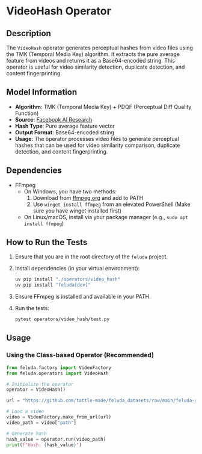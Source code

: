 # VideoHash Operator

## Description

The `VideoHash` operator generates perceptual hashes from video files using the TMK (Temporal Media Key) algorithm. It extracts the pure average feature from videos and returns it as a Base64-encoded string. This operator is useful for video similarity detection, duplicate detection, and content fingerprinting.

## Model Information

- **Algorithm**: TMK (Temporal Media Key) + PDQF (Perceptual Diff Quality Function)
- **Source**: [Facebook AI Research](https://github.com/facebook/ThreatExchange/tree/main/tmk)
- **Hash Type**: Pure average feature vector
- **Output Format**: Base64-encoded string
- **Usage**: The operator processes video files to generate perceptual hashes that can be used for video similarity comparison, duplicate detection, and content fingerprinting.

## Dependencies

- FFmpeg
  - On Windows, you have two methods:
      1. Download from [ffmpeg.org](https://ffmpeg.org/download.html) and add to PATH
      2. Use `winget install ffmpeg` from an elevated PowerShell (Make sure you have winget installed first)
  - On Linux/macOS, install via your package manager (e.g., `sudo apt install ffmpeg`)

## How to Run the Tests

1. Ensure that you are in the root directory of the `feluda` project.
2. Install dependencies (in your virtual environment):

   ```bash
   uv pip install "./operators/video_hash"
   uv pip install "feluda[dev]"
   ```

3. Ensure FFmpeg is installed and available in your PATH.
4. Run the tests:

   ```bash
   pytest operators/video_hash/test.py
   ```

## Usage

### Using the Class-based Operator (Recommended)

```python
from feluda.factory import VideoFactory
from feluda.operators import VideoHash

# Initialize the operator
operator = VideoHash()

url = "https://github.com/tattle-made/feluda_datasets/raw/main/feluda-sample-media/sample-cat-video.mp4"

# Load a video
video = VideoFactory.make_from_url(url)
video_path = video["path"]

# Generate hash
hash_value = operator.run(video_path)
print(f"Hash: {hash_value}")
```
